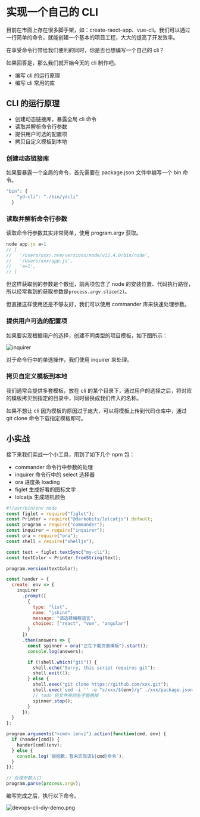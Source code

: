 # 实现一个自己的 CLI

目前在市面上存在很多脚手架，如：create-raect-app、vue-cli。我们可以通过一行简单的命令，就能创建一个基本的项目工程，大大的提高了开发效率。

在享受命令行带给我们便利的同时，你是否也想编写一个自己的 cli？

如果回答是，那么我们就开始今天的 cli 制作吧。

- 编写 cli 的运行原理
- 编写 cli 常用的库

## CLI 的运行原理

- 创建动态链接库，暴露全局 cli 命令
- 读取并解析命令行参数
- 提供用户可选的配置项
- 拷贝自定义模板到本地

### 创建动态链接库

如果要暴露一个全局的命令，首先需要在 package.json 文件中编写一个 bin 命令。

```js
"bin": {
    "yd-cli": "./bin/ydcli"
  }
```

### 读取并解析命令行参数

读取命令行参数其实非常简单，使用 program.argv 获取。

```js
node app.js a=1
// [
//   '/Users/xxx/.nvm/versions/node/v12.4.0/bin/node',
//   '/Users/xxx/app.js',
//   'a=1',
// ]
```

但这样获取到的参数是个数组，前两项包含了 node 的安装位置、代码执行路径，所以经常看到的获取参数是`process.argv.slice(2)`。

但直接这样使用还是不够友好，我们可以使用 commander 库来快速处理参数。

### 提供用户可选的配置项

如果要实现根据用户的选择，创建不同类型的项目模板，如下图所示：

![inquirer](https://cdn.rawgit.com/SBoudrias/Inquirer.js/28ae8337ba51d93e359ef4f7ee24e79b69898962/assets/screenshots/list.svg)

对于命令行中的单选操作，我们使用 inquirer 来处理。

### 拷贝自定义模板到本地

我们通常会提供多套模板，放在 cli 的某个目录下，通过用户的选择之后，将对应的模板拷贝到指定的目录中，同时替换成我们传入的名称。

如果不想让 cli 因为模板的原因过于庞大，可以将模板上传到代码仓库中，通过 git clone 命令下载指定模板即可。

## 小实战

接下来我们实战一个小工具，用到了如下几个 npm 包：

- commander 命令行中参数的处理
- inquirer 命令行中的 select 选择器
- ora 进度条 loading
- figlet 生成好看的图标文字
- lolcatjs 生成随机颜色

```js
#!/usr/bin/env node
const figlet = require("figlet");
const Printer = require("@darkobits/lolcatjs").default;
const program = require("commander");
const inquirer = require("inquirer");
const ora = require("ora");
const shell = require("shelljs");

const text = figlet.textSync("my-cli");
const textColor = Printer.fromString(text);

program.version(textColor);

const hander = {
  create: env => {
    inquirer
      .prompt([
        {
          type: "list",
          name: "jskind",
          message: "请选择编程语言",
          choices: ["react", "vue", "angular"]
        }
      ])
      .then(answers => {
        const spinner = ora("正在下载页面模板").start();
        console.log(answers);

        if (!shell.which("git")) {
          shell.echo("Sorry, this script requires git");
          shell.exit(1);
        } else {
          shell.exec("git clone https://github.com/xxx.git");
          shell.exec(`sed -i '' -e "s/xxx/${env}/g" ./xxx/package.json`);
          // todo 将文件夹的名字替换掉
          spinner.stop();
        }
      });
  }
};

program.arguments("<cmd> [env]").action(function(cmd, env) {
  if (hander[cmd]) {
    hander[cmd](env);
  } else {
    console.log(`很抱歉，暂未实现该${cmd}命令`);
  }
});

// 处理参数入口
program.parse(process.argv);
```

编写完成之后，执行以下命令。

![devops-cli-diy-demo.png](devops-cli-diy-demo.png)
